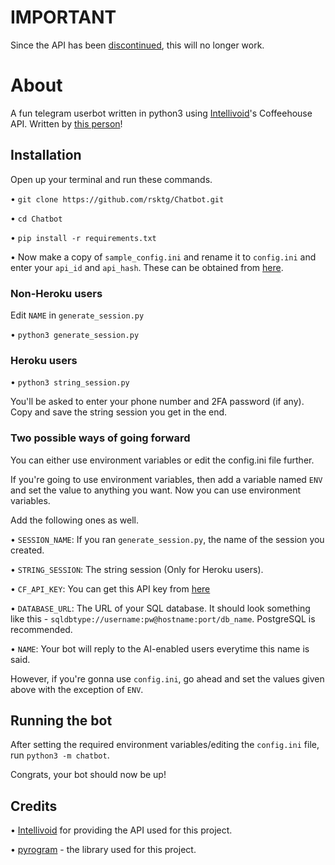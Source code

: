 # IMPORTANT
Since the API has been [discontinued](https://t.me/Intellivoid/559), this will no longer work. 

# About
A fun telegram userbot written in python3 using [Intellivoid](https://github.com/intellivoid)'s Coffeehouse API.
Written by [this person](https://t.me/TheRealPhoenix)!
## Installation
Open up your terminal and run these commands.

• ```git clone https://github.com/rsktg/Chatbot.git```

• ```cd Chatbot```

• ```pip install -r requirements.txt```

• Now make a copy of ```sample_config.ini``` and rename it to ```config.ini``` and enter your ```api_id``` and ```api_hash```. These can be obtained from [here](https://my.telegram.org).

### Non-Heroku users
Edit ```NAME``` in ```generate_session.py```

• ```python3 generate_session.py```

### Heroku users
• ```python3 string_session.py```

You'll be asked to enter your phone number and 2FA password (if any). Copy and save the string session you get in the end.

### Two possible ways of going forward
You can either use environment variables or edit the config.ini file further.

If you're going to use environment variables, then add a variable named ```ENV``` and set the value to anything you want.
Now you can use environment variables.

Add the following ones as well.

• ```SESSION_NAME```: If you ran ```generate_session.py```, the name of the session you created.

• ```STRING_SESSION```: The string session (Only for Heroku users).

• ```CF_API_KEY```: You can get this API key from [here](https://coffeehouse.intellivoid.net)

• ```DATABASE_URL```: The URL of your SQL database. It should look something like this - ```sqldbtype://username:pw@hostname:port/db_name```.
PostgreSQL is recommended.

• ```NAME```: Your bot will reply to the AI-enabled users everytime this name is said.

However, if you're gonna use ```config.ini```, go ahead and set the values given above with the exception of ```ENV```.

## Running the bot
After setting the required environment variables/editing the ```config.ini``` file, run ```python3 -m chatbot```.

Congrats, your bot should now be up!

## Credits
• [Intellivoid](https://github.com/intellivoid) for providing the API used for this project.

• [pyrogram](https://github.com/pyrogram) - the library used for this project.
